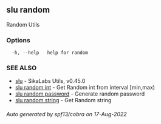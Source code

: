 ## slu random

Random Utils

### Options

```
  -h, --help   help for random
```

### SEE ALSO

* [slu](slu.md)	 - SikaLabs Utils, v0.45.0
* [slu random int](slu_random_int.md)	 - Get Random int from interval [min,max)
* [slu random password](slu_random_password.md)	 - Generate random password
* [slu random string](slu_random_string.md)	 - Get Random string

###### Auto generated by spf13/cobra on 17-Aug-2022
